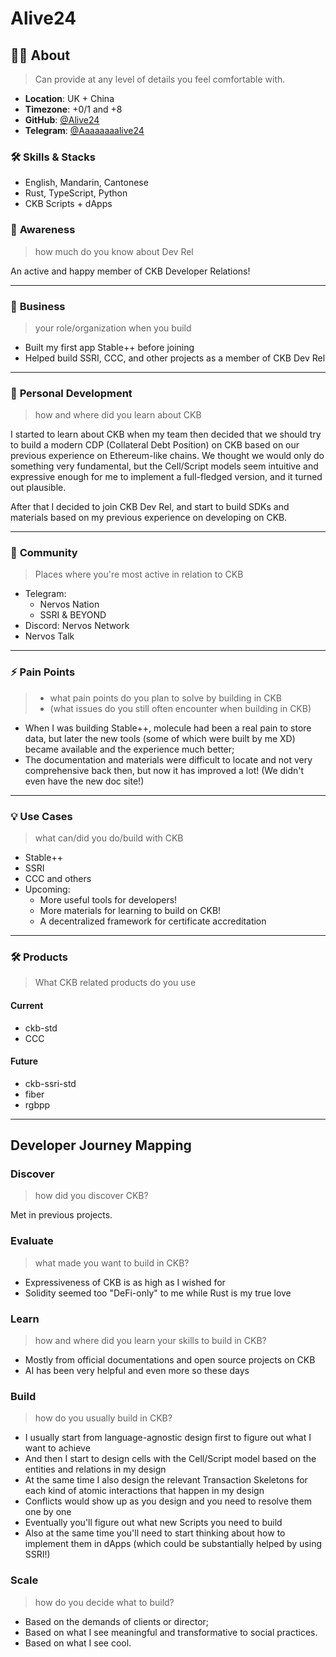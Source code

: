 # Alive24

## 🧑‍💻 **About**

> Can provide at any level of details you feel comfortable with.

- **Location**: UK + China
- **Timezone**: +0/1 and +8
- **GitHub**: [@Alive24](https://github.com/Alive24)
- **Telegram**: [@Aaaaaaaalive24](https://t.me/Aaaaaaaalive24)

### **🛠️ Skills & Stacks**

- English, Mandarin, Cantonese
- Rust, TypeScript, Python
- CKB Scripts + dApps

### 🧠 **Awareness**

> how much do you know about Dev Rel

An active and happy member of CKB Developer Relations!

---

### 💼 **Business**

> your role/organization when you build

- Built my first app Stable++ before joining
- Helped build SSRI, CCC, and other projects as a member of CKB Dev Rel

---

### 🚀 **Personal Development**

> how and where did you learn about CKB

I started to learn about CKB when my team then decided that we should try to build a modern CDP (Collateral Debt Position) on CKB based on our previous experience on Ethereum-like chains. We thought we would only do something very fundamental, but the Cell/Script models seem intuitive and expressive enough for me to implement a full-fledged version, and it turned out plausible.

After that I decided to join CKB Dev Rel, and start to build SDKs and materials based on my previous experience on developing on CKB.

---

### 🤝 **Community**

> Places where you're most active in relation to CKB

- Telegram:
  - Nervos Nation
  - SSRI & BEYOND
- Discord: Nervos Network
- Nervos Talk

---

### ⚡ **Pain Points**

> - what pain points do you plan to solve by building in CKB
> - (what issues do you still often encounter when building in CKB)

- When I was building Stable++, molecule had been a real pain to store data, but later the new tools (some of which were built by me XD) became available and the experience much better;
- The documentation and materials were difficult to locate and not very comprehensive back then, but now it has improved a lot! (We didn't even have the new doc site!)

---

### 💡 **Use Cases**

> what can/did you do/build with CKB

- Stable++
- SSRI
- CCC and others
- Upcoming:
  - More useful tools for developers!
  - More materials for learning to build on CKB!
  - A decentralized framework for certificate accreditation

---

### 🛠️ **Products**

> What CKB related products do you use

#### Current

- ckb-std
- CCC

#### Future

- ckb-ssri-std
- fiber
- rgbpp

---

## Developer Journey Mapping

### Discover

> how did you discover CKB?

Met in previous projects.

### Evaluate

> what made you want to build in CKB?

- Expressiveness of CKB is as high as I wished for
- Solidity seemed too "DeFi-only" to me while Rust is my true love

### Learn

> how and where did you learn your skills to build in CKB?

- Mostly from official documentations and open source projects on CKB
- AI has been very helpful and even more so these days

### Build

> how do you usually build in CKB?

- I usually start from language-agnostic design first to figure out what I want to achieve
- And then I start to design cells with the Cell/Script model based on the entities and relations in my design
- At the same time I also design the relevant Transaction Skeletons for each kind of atomic interactions that happen in my design
- Conflicts would show up as you design and you need to resolve them one by one
- Eventually you'll figure out what new Scripts you need to build
- Also at the same time you'll need to start thinking about how to implement them in dApps (which could be substantially helped by using SSRI!)

### Scale

>how do you decide what to build?

- Based on the demands of clients or director;
- Based on what I see meaningful and transformative to social practices.
- Based on what I see cool.